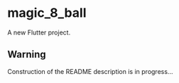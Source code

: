 # magic_8_ball

A new Flutter project.

## Warning

Construction of the README description is in progress...


